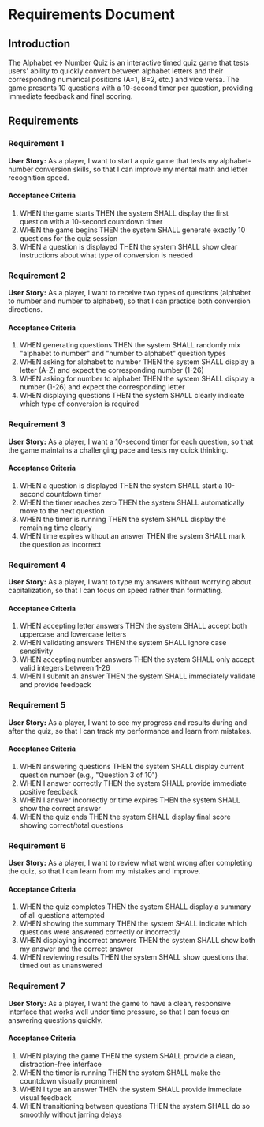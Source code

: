 # Requirements Document

## Introduction

The Alphabet ↔ Number Quiz is an interactive timed quiz game that tests users' ability to quickly convert between alphabet letters and their corresponding numerical positions (A=1, B=2, etc.) and vice versa. The game presents 10 questions with a 10-second timer per question, providing immediate feedback and final scoring.

## Requirements

### Requirement 1

**User Story:** As a player, I want to start a quiz game that tests my alphabet-number conversion skills, so that I can improve my mental math and letter recognition speed.

#### Acceptance Criteria

1. WHEN the game starts THEN the system SHALL display the first question with a 10-second countdown timer
2. WHEN the game begins THEN the system SHALL generate exactly 10 questions for the quiz session
3. WHEN a question is displayed THEN the system SHALL show clear instructions about what type of conversion is needed

### Requirement 2

**User Story:** As a player, I want to receive two types of questions (alphabet to number and number to alphabet), so that I can practice both conversion directions.

#### Acceptance Criteria

1. WHEN generating questions THEN the system SHALL randomly mix "alphabet to number" and "number to alphabet" question types
2. WHEN asking for alphabet to number THEN the system SHALL display a letter (A-Z) and expect the corresponding number (1-26)
3. WHEN asking for number to alphabet THEN the system SHALL display a number (1-26) and expect the corresponding letter
4. WHEN displaying questions THEN the system SHALL clearly indicate which type of conversion is required

### Requirement 3

**User Story:** As a player, I want a 10-second timer for each question, so that the game maintains a challenging pace and tests my quick thinking.

#### Acceptance Criteria

1. WHEN a question is displayed THEN the system SHALL start a 10-second countdown timer
2. WHEN the timer reaches zero THEN the system SHALL automatically move to the next question
3. WHEN the timer is running THEN the system SHALL display the remaining time clearly
4. WHEN time expires without an answer THEN the system SHALL mark the question as incorrect

### Requirement 4

**User Story:** As a player, I want to type my answers without worrying about capitalization, so that I can focus on speed rather than formatting.

#### Acceptance Criteria

1. WHEN accepting letter answers THEN the system SHALL accept both uppercase and lowercase letters
2. WHEN validating answers THEN the system SHALL ignore case sensitivity
3. WHEN accepting number answers THEN the system SHALL only accept valid integers between 1-26
4. WHEN I submit an answer THEN the system SHALL immediately validate and provide feedback

### Requirement 5

**User Story:** As a player, I want to see my progress and results during and after the quiz, so that I can track my performance and learn from mistakes.

#### Acceptance Criteria

1. WHEN answering questions THEN the system SHALL display current question number (e.g., "Question 3 of 10")
2. WHEN I answer correctly THEN the system SHALL provide immediate positive feedback
3. WHEN I answer incorrectly or time expires THEN the system SHALL show the correct answer
4. WHEN the quiz ends THEN the system SHALL display final score showing correct/total questions

### Requirement 6

**User Story:** As a player, I want to review what went wrong after completing the quiz, so that I can learn from my mistakes and improve.

#### Acceptance Criteria

1. WHEN the quiz completes THEN the system SHALL display a summary of all questions attempted
2. WHEN showing the summary THEN the system SHALL indicate which questions were answered correctly or incorrectly
3. WHEN displaying incorrect answers THEN the system SHALL show both my answer and the correct answer
4. WHEN reviewing results THEN the system SHALL show questions that timed out as unanswered

### Requirement 7

**User Story:** As a player, I want the game to have a clean, responsive interface that works well under time pressure, so that I can focus on answering questions quickly.

#### Acceptance Criteria

1. WHEN playing the game THEN the system SHALL provide a clean, distraction-free interface
2. WHEN the timer is running THEN the system SHALL make the countdown visually prominent
3. WHEN I type an answer THEN the system SHALL provide immediate visual feedback
4. WHEN transitioning between questions THEN the system SHALL do so smoothly without jarring delays
